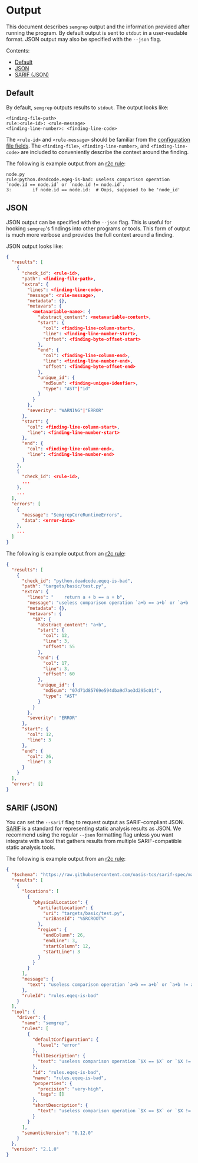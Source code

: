 # Output

This document describes `semgrep` output and the information provided after
running the program. By default output is sent to `stdout` in a user-readable
format. JSON output may also be specified with the `--json` flag.

Contents:

* [Default](#default)
* [JSON](#json)
* [SARIF (JSON)](#sarif-json)

## Default

By default, `semgrep` outputs results to `stdout`. The output looks like:

```
<finding-file-path>
rule:<rule-id>: <rule-message>
<finding-line-number>: <finding-line-code>
```

The `<rule-id>` and `<rule-message>` should be familiar from the [configuration
file fields](configuration-files.md#schema). The `<finding-file>`,
`<finding-line-number>`, and `<finding-line-code>` are included to conveniently
describe the context around the finding.

The following is example output from an [r2c rule](https://github.com/returntocorp/semgrep-rules):

```
node.py
rule:python.deadcode.eqeq-is-bad: useless comparison operation `node.id == node.id` or `node.id != node.id`.
3:        if node.id == node.id:  # Oops, supposed to be 'node_id'
```

## JSON

JSON output can be specified with the `--json` flag. This is useful for hooking
`semgrep`'s findings into other programs or tools. This form of output is much
more verbose and provides the full context around a finding.

JSON output looks like:

```json
{
  "results": [
    {
      "check_id": <rule-id>,
      "path": <finding-file-path>,
      "extra": {
        "lines": <finding-line-code>,
        "message": <rule-message>,
        "metadata": {},
        "metavars": {
          <metavariable-name>: {
            "abstract_content": <metavariable-content>,
            "start": {
              "col": <finding-line-column-start>,
              "line": <finding-line-number-start>,
              "offset": <finding-byte-offset-start>
            },
            "end": {
              "col": <finding-line-column-end>,
              "line": <finding-line-number-end>,
              "offset": <finding-byte-offset-end>
            },
            "unique_id": {
              "md5sum": <finding-unique-idenfier>,
              "type": "AST"|"id"
            }
          }
        },
        "severity": "WARNING"|"ERROR"
      },
      "start": {
        "col": <finding-line-column-start>,
        "line": <finding-line-number-start>
      },
      "end": {
        "col": <finding-line-column-end>,
        "line": <finding-line-number-end>
      }
    },
    {
      "check_id": <rule-id>,
      ...
    },
    ...
  ],
  "errors": [
    {
      "message": "SemgrepCoreRuntimeErrors",
      "data": <error-data>
    },
    ...
  ]
}
```

The following is example output from an [r2c rule](https://github.com/returntocorp/semgrep-rules):

```json
{
  "results": [
    {
      "check_id": "python.deadcode.eqeq-is-bad",
      "path": "targets/basic/test.py",
      "extra": {
        "lines": "    return a + b == a + b",
        "message": "useless comparison operation `a+b == a+b` or `a+b != a+b`; if testing for floating point NaN, use `math.isnan`, or `cmath.isnan` if the number is complex.",
        "metadata": {},
        "metavars": {
          "$X": {
            "abstract_content": "a+b",
            "start": {
              "col": 12,
              "line": 3,
              "offset": 55
            },
            "end": {
              "col": 17,
              "line": 3,
              "offset": 60
            },
            "unique_id": {
              "md5sum": "07d71d85769e594dba9d7ae3d295c01f",
              "type": "AST"
            }
          }
        },
        "severity": "ERROR"
      },
      "start": {
        "col": 12,
        "line": 3
      },
      "end": {
        "col": 26,
        "line": 3
      }
    }
  ],
  "errors": []
}
```

## SARIF (JSON)

You can set the `--sarif` flag to request output as SARIF-compliant JSON.
[SARIF](https://docs.oasis-open.org/sarif/sarif/v2.1.0/cs01/sarif-v2.1.0-cs01.html)
is a standard for representing static analysis results as JSON.
We recommend using the regular `--json` formatting flag
unless you want integrate with a tool that gathers results
from multiple SARIF-compatible static analysis tools.

The following is example output from an [r2c rule](https://github.com/returntocorp/semgrep-rules):

```json
{
  "$schema": "https://raw.githubusercontent.com/oasis-tcs/sarif-spec/master/Schemata/sarif-schema-2.1.0.json",
  "results": [
    {
      "locations": [
        {
          "physicalLocation": {
            "artifactLocation": {
              "uri": "targets/basic/test.py",
              "uriBaseId": "%SRCROOT%"
            },
            "region": {
              "endColumn": 26,
              "endLine": 3,
              "startColumn": 12,
              "startLine": 3
            }
          }
        }
      ],
      "message": {
        "text": "useless comparison operation `a+b == a+b` or `a+b != a+b`; possible bug?"
      },
      "ruleId": "rules.eqeq-is-bad"
    }
  ],
  "tool": {
    "driver": {
      "name": "semgrep",
      "rules": [
        {
          "defaultConfiguration": {
            "level": "error"
          },
          "fullDescription": {
            "text": "useless comparison operation `$X == $X` or `$X != $X`; possible bug?"
          },
          "id": "rules.eqeq-is-bad",
          "name": "rules.eqeq-is-bad",
          "properties": {
            "precision": "very-high",
            "tags": []
          },
          "shortDescription": {
            "text": "useless comparison operation `$X == $X` or `$X != $X`; possible bug?"
          }
        }
      ],
      "semanticVersion": "0.12.0"
    }
  },
  "version": "2.1.0"
}
```
